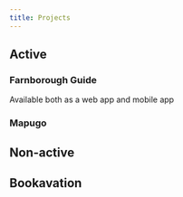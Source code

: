 ```yaml
---
title: Projects
---
```


## Active 
### Farnborough Guide
Available both as a web app and mobile app
### Mapugo
## Non-active
## Bookavation